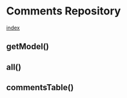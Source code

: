 # Comments Repository
 
 [index](../../index.md)
 
 ## getModel()
 >
 
 ## all()
 >
 
 ## commentsTable()
 >
